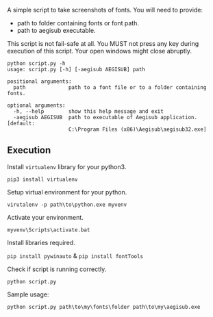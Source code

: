 A simple script to take screenshots of fonts.
You will need to provide:
 - path to folder containing fonts or font path.
 - path to aegisub executable.

This script is not fail-safe at all. You MUST not press any key during
execution of this script. Your open windows might close abruptly.

```
python script.py -h
usage: script.py [-h] [-aegisub AEGISUB] path

positional arguments:
  path              path to a font file or to a folder containing fonts.

optional arguments:
  -h, --help        show this help message and exit
  -aegisub AEGISUB  path to executable of Aegisub application. [default:
                    C:\Program Files (x86)\Aegisub\aegisub32.exe]
```

## Execution

Install `virtualenv` library for your python3.

`pip3 install virtualenv`

Setup virtual environment for your python.

`virutalenv -p path\to\python.exe myvenv`

Activate your environment.

`myvenv\Scripts\activate.bat`

Install libraries required.

`pip install pywinauto` & `pip install fontTools`

Check if script is running correctly.

`python script.py`

Sample usage:

`python script.py path\to\my\fonts\folder path\to\my\aegisub.exe`
